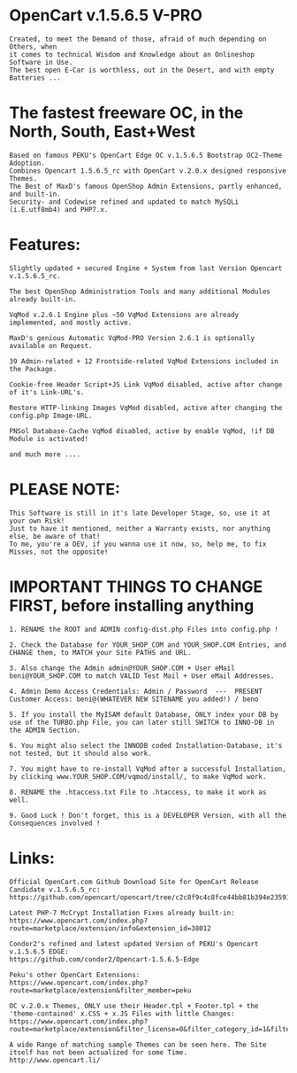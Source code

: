 # OpenCart v.1.5.6.5 V-PRO
	Created, to meet the Demand of those, afraid of much depending on Others, when 
	it comes to technical Wisdom and Knowledge about an Onlineshop Software in Use.
	The best open E-Car is worthless, out in the Desert, and with empty Batteries ...

# The fastest freeware OC, in the North, South, East+West
    Based on famous PEKU's OpenCart Edge OC v.1.5.6.5 Bootstrap OC2-Theme Adoption.
    Combines Opencart 1.5.6.5_rc with OpenCart v.2.0.x designed responsive Themes.
    The Best of MaxD's famous OpenShop Admin Extensions, partly enhanced, and built-in.
    Security- and Codewise refined and updated to match MySQLi (i.E.utf8mb4) and PHP7.x.

# Features:
    Slightly updated + secured Engine + System from last Version Opencart v.1.5.6.5_rc.
    
    The best OpenShop Administration Tools and many additional Modules already built-in.
    
    VqMod v.2.6.1 Engine plus ~50 VqMod Extensions are already implemented, and mostly active.
    
    MaxD's genious Automatic VqMod-PRO Version 2.6.1 is optionally available on Request. 
    
    39 Admin-related + 12 Frontside-related VqMod Extensions included in the Package.
    
    Cookie-free Header Script+JS Link VqMod disabled, active after change of it's Link-URL's.
    
    Restore HTTP-linking Images VqMod disabled, active after changing the config.php Image-URL.
    
    PNSol Database-Cache VqMod disabled, active by enable VqMod, !if DB Module is activated!
    
    and much more ....

# PLEASE NOTE:
    This Software is still in it's late Developer Stage, so, use it at your own Risk!
    Just to have it mentioned, neither a Warranty exists, nor anything else, be aware of that!
    To me, you're a DEV, if you wanna use it now, so, help me, to fix Misses, not the opposite!

# IMPORTANT THINGS TO CHANGE FIRST, before installing anything
    1. RENAME the ROOT and ADMIN config-dist.php Files into config.php !

    2. Check the Database for YOUR_SHOP_COM and YOUR_SHOP.COM Entries, and CHANGE them, to MATCH your Site PATHS and URL.

    3. Also change the Admin admin@YOUR_SHOP.COM + User eMail beni@YOUR_SHOP.COM to match VALID Test Mail + User eMail Addresses.

    4. Admin Demo Access Credentials: Admin / Password  ---  PRESENT Customer Access: beni@(WHATEVER NEW SITENAME you added!) / beno

    5. If you install the MyISAM default Database, ONLY index your DB by use of the TURBO.php File, you can later still SWITCH to INNO-DB in the ADMIN Section.

    6. You might also select the INNODB coded Installation-Database, it's not tested, but it should also work.

    7. You might have to re-install VqMod after a successful Installation, by clicking www.YOUR_SHOP.COM/vqmod/install/, to make VqMod work.

    8. RENAME the .htaccess.txt File to .htaccess, to make it work as well.

    9. Good Luck ! Don't forget, this is a DEVELOPER Version, with all the Consequences involved !

# Links:
    Official OpenCart.com Github Download Site for OpenCart Release Candidate v.1.5.6.5_rc:
    https://github.com/opencart/opencart/tree/c2c8f9c4c8fce44bb81b394e235913306fb75707
    
    Latest PHP-7 McCrypt Installation Fixes already built-in:
    https://www.opencart.com/index.php?route=marketplace/extension/info&extension_id=38012
    
    Condor2's refined and latest updated Version of PEKU's Opencart v.1.5.6.5 EDGE:     
    https://github.com/condor2/Opencart-1.5.6.5-Edge
    
    Peku's other OpenCart Extensions:     
    https://www.opencart.com/index.php?route=marketplace/extension&filter_member=peku
    
    OC v.2.0.x Themes, ONLY use their Header.tpl + Footer.tpl + the 'theme-contained' x.CSS + x.JS Files with little Changes:     
    https://www.opencart.com/index.php?route=marketplace/extension&filter_license=0&filter_category_id=1&filter_download_id=41
    
    A wide Range of matching sample Themes can be seen here. The Site itself has not been actualized for some Time.
    http://www.opencart.li/
